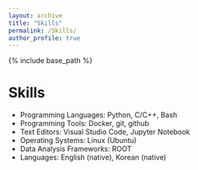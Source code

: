 ```yaml
---
layout: archive
title: "Skills"
permalink: /Skills/
author_profile: true
---
```


{% include base_path %}
  
Skills
======
* Programming Languages: Python, C/C++, Bash
* Programming Tools: Docker, git, github
* Text Editors: Visual Studio Code, Jupyter Notebook
* Operating Systems: Linux (Ubuntu)
* Data Analysis Frameworks: ROOT
* Languages: English (native), Korean (native)


